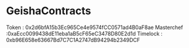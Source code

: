 # GeishaContracts

Token : 0x2d6bfA15b3Ec965Ce4e9574fCC0571ad4B0aF8ae
Masterchef :0xaEcc0099438dE11eba1aB5cF65eC3478D80E2d1d
Timelock : 0xb96E658e63667Bd7C7C1A2747dB94294b2349DCF
